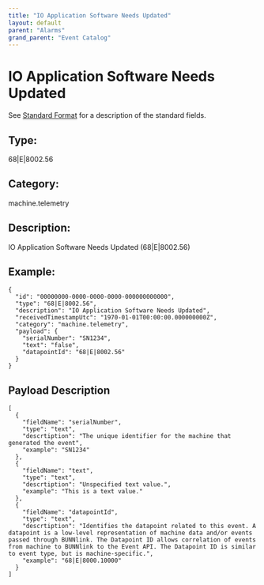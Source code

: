 ```yaml
---
title: "IO Application Software Needs Updated"
layout: default
parent: "Alarms"
grand_parent: "Event Catalog"
---
```


# IO Application Software Needs Updated

See [Standard Format](/event-subscriptions/event-format) for a description of the standard fields.

## Type:

68\|E\|8002.56

## Category:

machine.telemetry

## Description: 

IO Application Software Needs Updated (68\|E\|8002.56)

## Example:

```
{
  "id": "00000000-0000-0000-0000-000000000000",
  "type": "68|E|8002.56",
  "description": "IO Application Software Needs Updated",
  "receivedTimestampUtc": "1970-01-01T00:00:00.000000000Z",
  "category": "machine.telemetry",
  "payload": {
    "serialNumber": "SN1234",
    "text": "false",
    "datapointId": "68|E|8002.56"
  }
}
```

## Payload Description

```
[
  {
    "fieldName": "serialNumber",
    "type": "text",
    "descrtiption": "The unique identifier for the machine that generated the event",
    "example": "SN1234"
  },
  {
    "fieldName": "text",
    "type": "text",
    "descrtiption": "Unspecified text value.",
    "example": "This is a text value."
  },
  {
    "fieldName": "datapointId",
    "type": "text",
    "descrtiption": "Identifies the datapoint related to this event. A datapoint is a low-level representation of machine data and/or events passed through BUNNlink. The Datapoint ID allows correlation of events from machine to BUNNlink to the Event API. The Datapoint ID is similar to event type, but is machine-specific.",
    "example": "68|E|8000.10000"
  }
]
```

